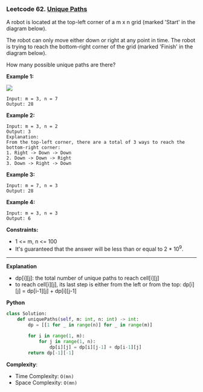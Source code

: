 ### Leetcode 62. [Unique Paths](https://leetcode.com/problems/unique-paths/)
A robot is located at the top-left corner of a m x n grid (marked 'Start' in the diagram below).

The robot can only move either down or right at any point in time. The robot is trying to reach the bottom-right corner of the grid (marked 'Finish' in the diagram below).

How many possible unique paths are there?

**Example 1:**

![](https://assets.leetcode.com/uploads/2018/10/22/robot_maze.png)
```
Input: m = 3, n = 7
Output: 28
```

**Example 2:**

```
Input: m = 3, n = 2
Output: 3
Explanation:
From the top-left corner, there are a total of 3 ways to reach the bottom-right corner:
1. Right -> Down -> Down
2. Down -> Down -> Right
3. Down -> Right -> Down
```

**Example 3:**
```
Input: m = 7, n = 3
Output: 28
```

**Example 4:**
```
Input: m = 3, n = 3
Output: 6
```

**Constraints:**

- 1 <= m, n <= 100
- It's guaranteed that the answer will be less than or equal to 2 * 10<sup>9</sup>.

******************************
**Explanation**
- dp[i][j]: the total number of unique paths to reach cell[i][j]
- to reach cell[i][j], its last step is either from the left or from the top: dp[i][j] = dp[i-1][j] + dp[i][j-1]

**Python**

```python
class Solution:
    def uniquePaths(self, m: int, n: int) -> int:
        dp = [[1 for _ in range(n)] for _ in range(m)]
        
        for i in range(1, m):
            for j in range(1, n):
                dp[i][j] = dp[i][j-1] + dp[i-1][j]
        return dp[-1][-1]
```

**Complexity**:

- Time Complexity: ```O(mn)```
- Space Complexity: ```O(mn)```
